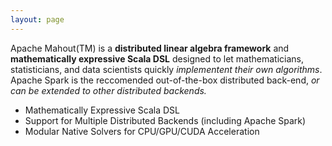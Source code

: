 ```yaml
---
layout: page
---
```


Apache Mahout(TM) is a <strong>distributed linear algebra framework</strong> and <strong>mathematically expressive Scala DSL</strong> designed to let mathematicians, statisticians, and data scientists quickly <em>implementent their own algorithms</em>. Apache Spark is the reccomended out-of-the-box distributed back-end, <em>or can be extended to other distributed backends.</em>

- Mathematically Expressive Scala DSL
- Support for Multiple Distributed Backends (including Apache Spark)
- Modular Native Solvers for CPU/GPU/CUDA Acceleration